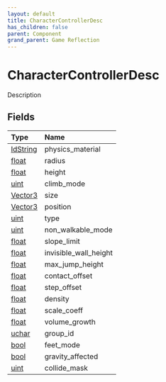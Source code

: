 ```yaml
---
layout: default
title: CharacterControllerDesc
has_children: false
parent: Component
grand_parent: Game Reflection
---
```

# CharacterControllerDesc
Description 

## Fields

| Type | Name |
|:----------|:--------------|
| [IdString](/riftbreaker-wiki/docs/game-reflection/components/id_string/) | physics_material |
| [float](/riftbreaker-wiki/docs/game-reflection/components/float/) | radius |
| [float](/riftbreaker-wiki/docs/game-reflection/components/float/) | height |
| [uint](/riftbreaker-wiki/docs/game-reflection/components/uint/) | climb_mode |
| [Vector3](/riftbreaker-wiki/docs/game-reflection/classes/vector3/) | size |
| [Vector3](/riftbreaker-wiki/docs/game-reflection/classes/vector3/) | position |
| [uint](/riftbreaker-wiki/docs/game-reflection/components/uint/) | type |
| [uint](/riftbreaker-wiki/docs/game-reflection/components/uint/) | non_walkable_mode |
| [float](/riftbreaker-wiki/docs/game-reflection/components/float/) | slope_limit |
| [float](/riftbreaker-wiki/docs/game-reflection/components/float/) | invisible_wall_height |
| [float](/riftbreaker-wiki/docs/game-reflection/components/float/) | max_jump_height |
| [float](/riftbreaker-wiki/docs/game-reflection/components/float/) | contact_offset |
| [float](/riftbreaker-wiki/docs/game-reflection/components/float/) | step_offset |
| [float](/riftbreaker-wiki/docs/game-reflection/components/float/) | density |
| [float](/riftbreaker-wiki/docs/game-reflection/components/float/) | scale_coeff |
| [float](/riftbreaker-wiki/docs/game-reflection/components/float/) | volume_growth |
| [uchar](/riftbreaker-wiki/docs/game-reflection/enums/uchar/) | group_id |
| [bool](/riftbreaker-wiki/docs/game-reflection/components/bool/) | feet_mode |
| [bool](/riftbreaker-wiki/docs/game-reflection/components/bool/) | gravity_affected |
| [uint](/riftbreaker-wiki/docs/game-reflection/components/uint/) | collide_mask |

